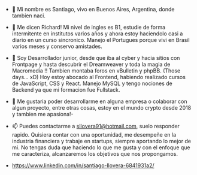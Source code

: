 - 👋 Mi nombre es Santiago, vivo en Buenos Aires, Argentina, donde tambien naci.
- 👀 Me dicen Richard! Mi nivel de ingles es B1, estudie de forma intermitente en institutos varios años y ahora estoy haciendolo casi a diario en un curso sincronico. Manejo el Portugues porque vivi en Brasil varios meses y conservo amistades. 
- 🌱 Soy Desarrollador junior, desde que iba al cyber y hacia sitios con Frontpage y hasta descubrir el Dreamweaver y toda la magia de Macromedia !! Tambien montaba foros en vBulletin y phpBB. (Those days... xD) Hoy estoy abocado al Frontend, habiendo realizado cursos de JavaScript, CSS y React. Manejo MySQL y tengo nociones de Backend ya que mi formacion fue Fullstack.
- 💞️ Me gustaria poder desarrollarme en alguna empresa o colaborar con algun proyecto, entre otras cosas, estoy en el mundo crypto desde 2018 y tambien me apasiona!- 
- 📫 Puedes contactarme a sllovera91@hotmail.com, suelo responder rapido. Quisiera contar con una oportunidad, me desempeñe en la industria financiera y trabaje en startups, siempre aportando lo mejor de mi. No tengas duda que haciendo lo que me gusta y con el enfoque que me caracteriza, alcanzaremos los objetivos que nos propongamos.

- https://www.linkedin.com/in/santiago-llovera-6841931a2/

